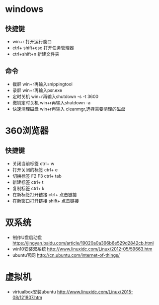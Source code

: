 # windows

## 快捷键
- win+r 打开运行窗口
- ctrl+ shift+esc 打开任务管理器
- ctrl+shift+n    新建文件夹


## 命令
- 截屏 win+r再输入snippingtool
- 录屏  win+r再输入psr.exe  
- 定时关机    win+r再输入shutdown -s -t 3600
- 撤销定时关机    win+r再输入shutdown -a
- 快速清理磁盘    win+r再输入 cleanmgr,选择需要清理的磁盘



# 360浏览器

## 快捷键
- 关闭当前标签    ctrl+ w
- 打开关闭的标签    ctrl+ e
- 切换标签    F2 F3 ctrl+ tab
- 新建标签 ctrl+ t
- 复制标签    ctrl+ k
- 在新标签打开链接    ctrl+ 点击链接
- 在新窗口打开链接    shift+ 点击链接

# 双系统
- 制作U盘启动盘    https://jingyan.baidu.com/article/19020a0a396b6e529d2842cb.html
- win10安装双系统    http://www.linuxidc.com/Linux/2012-05/59663.htm
- ubuntu官网    http://cn.ubuntu.com/internet-of-things/


# 虚拟机
- virtualbox安装ubuntu    http://www.linuxidc.com/Linux/2015-08/121807.htm
